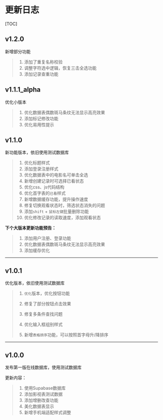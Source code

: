 # 更新日志

[TOC]



## v1.2.0

新增部分功能

> 1. 添加了重复名称校验
> 2. 调整字符选中逻辑，恢复三击全选功能
> 3. 添加记录查重功能

## v1.1.1_alpha

优化小版本

> 1. 优化数据表偶数斑马条纹无法显示高亮效果
> 2. 添加标记修改功能
> 3. 优化易用性提示

## v1.1.0

新功能版本，依旧使用测试数据库

> 1. 优化标题样式
> 2. 添加登录注册样式
> 3. 优化数据表中的电影名可单击全选
> 4. 新增创建记录时可选择已看状态
> 5. 优化css、js代码结构
> 6. 优化首字表的`已看`样式
> 7. 新增数据缓存功能，提升操作速度
> 8. 修复切换观看状态时，筛选状态消失的问题
> 9. 添加`shift` + `鼠标左键`批量删除功能
> 10. 优化修改记录的读取速度，添加观看状态

**下个大版本更新功能预告：**

> 1. 添加用户注册、登录功能
> 2. 优化数据表偶数斑马条纹无法显示高亮效果
> 3. 添加缓存优化



---

## v1.0.1

优化版本，依旧使用测试数据库

> 1. `优化`版本，优化按钮功能
> 2. 修复了部分按钮点击效果
> 3. 修复多条件查找问题
>
> 2. 优化输入框组别样式
> 3. 新增`表格排序`功能，可以按照首字母升/降排序



---

## v1.0.0

发布第一版在线数据库，使用测试数据库

更新内容：

> 1. 使用Supabase数据库
> 2. 添加影视表测试数据
> 3. 添加增删改查功能
> 4. 美化数据表显示
> 5. 新增手机端适配样式调整



